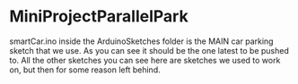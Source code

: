 # MiniProjectParallelPark

smartCar.ino inside the ArduinoSketches folder is the MAIN car parking sketch that we use. As you can see it should be the one latest to be pushed to. All the other sketches you can see here are sketches we used to work on, but then for some reason left behind.
